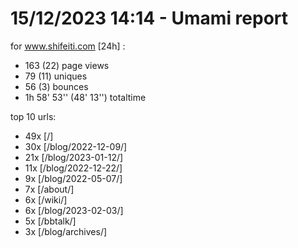 # 15/12/2023 14:14 - Umami report
for www.shifeiti.com [24h] :

 - 163 (22) page views
 - 79 (11) uniques
 - 56 (3) bounces
 - 1h 58' 53'' (48' 13'') totaltime


top 10 urls:
 - 49x [/]
 - 30x [/blog/2022-12-09/]
 - 21x [/blog/2023-01-12/]
 - 11x [/blog/2022-12-22/]
 - 9x [/blog/2022-05-07/]
 - 7x [/about/]
 - 6x [/wiki/]
 - 6x [/blog/2023-02-03/]
 - 5x [/bbtalk/]
 - 3x [/blog/archives/]


